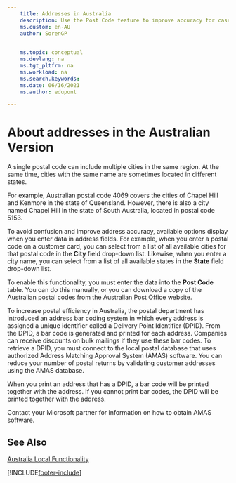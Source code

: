```yaml
---
    title: Addresses in Australia
    description: Use the Post Code feature to improve accuracy for cases in which a single postal code can include multiple cities in the same region.
    ms.custom: en-AU
    author: SorenGP

    
    ms.topic: conceptual
    ms.devlang: na
    ms.tgt_pltfrm: na
    ms.workload: na
    ms.search.keywords:
    ms.date: 06/16/2021
    ms.author: edupont

---
```

# About addresses in the Australian Version

A single postal code can include multiple cities in the same region. At the same time, cities with the same name are sometimes located in different states.  

For example, Australian postal code 4069 covers the cities of Chapel Hill and Kenmore in the state of Queensland. However, there is also a city named Chapel Hill in the state of South Australia, located in postal code 5153.  

To avoid confusion and improve address accuracy, available options display when you enter data in address fields. For example, when you enter a postal code on a customer card, you can select from a list of all available cities for that postal code in the **City** field drop-down list. Likewise, when you enter a city name, you can select from a list of all available states in the **State** field drop-down list.  

To enable this functionality, you must enter the data into the **Post Code** table. You can do this manually, or you can download a copy of the Australian postal codes from the Australian Post Office website.  

To increase postal efficiency in Australia, the postal department has introduced an address bar coding system in which every address is assigned a unique identifier called a Delivery Point Identifier (DPID). From the DPID, a bar code is generated and printed for each address. Companies can receive discounts on bulk mailings if they use these bar codes. To retrieve a DPID, you must connect to the local postal database that uses authorized Address Matching Approval System (AMAS) software. You can reduce your number of postal returns by validating customer addresses using the AMAS database.  

When you print an address that has a DPID, a bar code will be printed together with the address. If you cannot print bar codes, the DPID will be printed together with the address.  

Contact your Microsoft partner for information on how to obtain AMAS software.  

## See Also  
 [Australia Local Functionality](australia-local-functionality.md)


[!INCLUDE[footer-include](../../includes/footer-banner.md)]